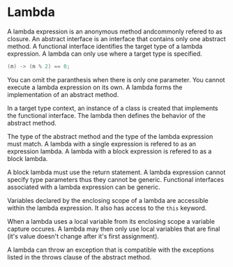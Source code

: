 # Lambda

A lambda expression is an anonymous method andcommonly refered to as closure.
An abstract interface is an interface that contains only one abstract method. A
functional interface identifies the target type of a lambda expression. A
lambda can only use where a target type is specified.

```java
(n) -> (n % 2) == 0;
```

You can omit the paranthesis when there is only one parameter. You cannot
execute a lambda expression on its own. A lambda forms the implementation of an
abstract method.

In a target type context, an instance of a class is created that implements the
functional interface. The lambda then defines the behavior of the abstract
method.

The type of the abstract method and the type of the lambda expression must
match. A lambda with a single expression is refered to as an expression lambda.
A lambda with a block expression is refered to as a block lambda.

A block lambda must use the return statement. A lambda expression cannot
specify type parameters thus they cannot be generic. Functional interfaces
associated with a lambda expression can be generic.

Variables declared by the enclosing scope of a lambda are accessible within
the lambda expression. It also has access to the `this` keyword.

When a lambda uses a local variable from its enclosing scope a variable capture
occures. A lambda may then only use local variables that are final (it's value
doesn't change after it's first assignment).

A lambda can throw an exception that is compatible with the exceptions listed
in the throws clause of the abstract method.
